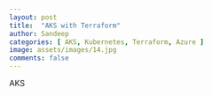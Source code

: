 ```yaml
---
layout: post
title:  "AKS with Terraform"
author: Sandeep
categories: [ AKS, Kubernetes, Terraform, Azure ]
image: assets/images/14.jpg
comments: false
---
```


AKS
